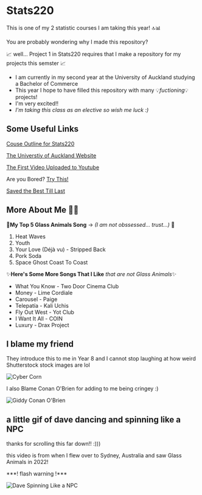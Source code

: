 # Stats220
This is one of my 2 statistic courses I am taking this year! 🔝📊

You are probably wondering why I made this repository?

📈 well... Project 1 in Stats220 requires that I make a repository for my projects this semster 📈

* I am currently in my second year at the University of Auckland studying a Bachelor of Commerce
* This year I hope to have filled this repository with many 💡*fuctioning*💡projects!
* I'm very excited!!
* *I'm taking this class as an elective so wish me luck :)*



## Some Useful Links
[Couse Outline for Stats220](https://courseoutline.auckland.ac.nz/dco/course/STATS/220/1213)

[The Universtiy of Auckland Website](https://www.auckland.ac.nz/en.html)

[The First Video Uploaded to Youtube](https://www.youtube.com/watch?v=jNQXAC9IVRw)

Are you Bored? [Try This!](https://www.boredbutton.com/)

[Saved the Best Till Last](https://www.youtube.com/watch?v=dQw4w9WgXcQ)



## More About Me 😵‍💫
🍍**My Top 5 Glass Animals Song** -> *(I am not obssessed... trust...)* 🍍
1. Heat Waves
2. Youth
3. Your Love (Déjà vu) - Stripped Back
4. Pork Soda
5. Space Ghost Coast To Coast

✨**Here's Some More Songs That I Like** *that are not Glass Animals*✨
* What You Know - Two Door Cinema Club
* Money - Lime Cordiale
* Carousel - Paige
* Telepatía - Kali Uchis
* Fly Out West - Yot Club
* I Want It All - COIN
* Luxury - Drax Project


## I blame my friend
They introduce this to me in Year 8 and I cannot stop laughing at how weird Shutterstock stock images are lol

![Cyber Corn](https://www.shutterstock.com/image-photo/cyber-woman-corn-260nw-42829624.jpg)

I also Blame Conan O'Brien for adding to me being cringey :) 

![Giddy Conan O'Brien](https://media1.tenor.com/m/0FWjOsxX6y0AAAAC/conan-o-brien-happy.gif)


## a little gif of dave dancing and spinning like a NPC
thanks for scrolling this far down!! :))) 

this video is from when I flew over to Sydney, Australia and saw Glass Animals in 2022!

\*\*\*! flash warning !\*\*\*

![Dave Spinning Like a NPC](https://github.com/JTanProjects/Stats220/assets/161284778/a91758a8-194a-4101-a48a-4f8bd14a3edf)

